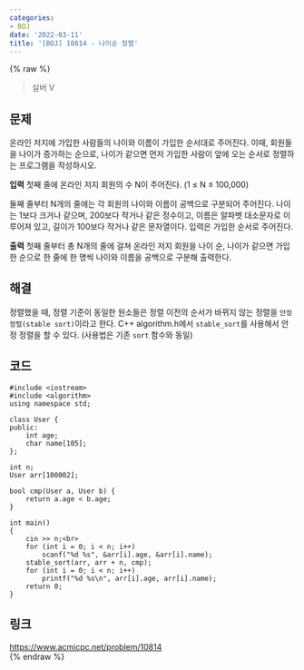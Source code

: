 ```yaml
---
categories:
- BOJ
date: '2022-03-11'
title: '[BOJ] 10814 - 나이순 정렬'
---
```


{% raw %}
> 실버 V<br>

## 문제
온라인 저지에 가입한 사람들의 나이와 이름이 가입한 순서대로 주어진다. 이때, 회원들을 나이가 증가하는 순으로, 나이가 같으면 먼저 가입한 사람이 앞에 오는 순서로 정렬하는 프로그램을 작성하시오.

**입력**
첫째 줄에 온라인 저지 회원의 수 N이 주어진다. (1 ≤ N ≤ 100,000)

둘째 줄부터 N개의 줄에는 각 회원의 나이와 이름이 공백으로 구분되어 주어진다. 나이는 1보다 크거나 같으며, 200보다 작거나 같은 정수이고, 이름은 알파벳 대소문자로 이루어져 있고, 길이가 100보다 작거나 같은 문자열이다. 입력은 가입한 순서로 주어진다.

**출력**
첫째 줄부터 총 N개의 줄에 걸쳐 온라인 저지 회원을 나이 순, 나이가 같으면 가입한 순으로 한 줄에 한 명씩 나이와 이름을 공백으로 구분해 출력한다.

##  해결
정렬했을 때, 정렬 기준이 동일한 원소들은 정렬 이전의 순서가 바뀌지 않는 정렬을 `안정 정렬(stable sort)`이라고 한다. C++ algorithm.h에서 `stable_sort`를 사용해서 안정 정렬을 할 수 있다. (사용법은 기존 `sort` 함수와 동일)

## 코드
```
#include <iostream>
#include <algorithm>
using namespace std;

class User {
public:
	int age;
	char name[105];
};

int n;
User arr[100002];

bool cmp(User a, User b) {
	return a.age < b.age;
}

int main()
{
	cin >> n;<br>
	for (int i = 0; i < n; i++)
		scanf("%d %s", &arr[i].age, &arr[i].name);
	stable_sort(arr, arr + n, cmp);
	for (int i = 0; i < n; i++)
		printf("%d %s\n", arr[i].age, arr[i].name);
	return 0;
}
```

## 링크
https://www.acmicpc.net/problem/10814<br>
{% endraw %}